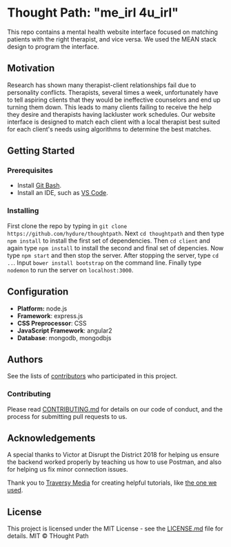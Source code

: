 # Thought Path: "me_irl 4u_irl"

This repo contains a mental health website interface focused on matching patients with the right therapist, and vice versa.  We used the MEAN stack design to program the interface.

## Motivation
Research has shown many therapist-client relationships fail due to personality conflicts. Therapists, several times a week, unfortunately have to tell aspiring clients that they would be ineffective counselors and end up turning them down. This leads to many clients failing to receive the help they desire and therapists having lackluster work schedules. Our website interface is designed to match each client with a local therapist best suited for each client's needs using algorithms to determine the best matches.

## Getting Started

### Prerequisites
* Install [Git Bash](https://git-scm.com/downloads).
* Install an IDE, such as [VS Code](https://code.visualstudio.com/download).

### Installing
First clone the repo by typing in  `git clone https://github.com/hydure/thoughtpath`.
Next `cd thoughtpath` and then type `npm install` to install the first set of dependencies.
Then `cd client` and again type `npm install` to install the second and final set of depencies.
Now type `npm start` and then stop the server.
After stopping the server, type `cd ..`.
Input `bower install bootstrap` on the command line.
Finally type `nodemon` to run the server on `localhost:3000`.

## Configuration
- **Platform:** node.js
- **Framework**: express.js
- **CSS Preprocessor**: CSS
- **JavaScript Framework**: angular2
- **Database**: mongodb, mongodbjs

## Authors
See the lists of [contributors](https://github.com/hydure/ThoughtPath/graphs/contributors) who participated in this project.

### Contributing
Please read [CONTRIBUTING.md](https://github.com/hydure/ThoughtPath/blob/master/CONTRIBUTING.md) for details on our code of conduct, and the process for submitting pull requests to us.

## Acknowledgements
A special thanks to Victor at Disrupt the District 2018 for helping us ensure the backend worked properly by teaching us how to use Postman, and also for helping us fix minor connection issues.

Thank you to [Traversy Media](https://www.youtube.com/channel/UC29ju8bIPH5as8OGnQzwJyA) for creating helpful tutorials, like [the one we used](https://www.youtube.com/watch?v=PFP0oXNNveg).


## License
This project is licensed under the MIT License - see the [LICENSE.md](LICENSE.md) file for details.
MIT © THought Path